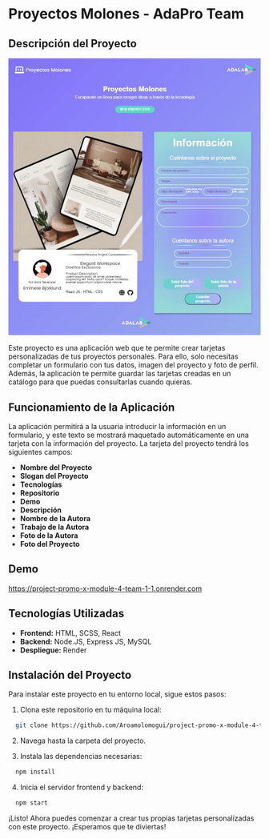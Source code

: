 # Proyectos Molones - AdaPro Team

## Descripción del Proyecto

![AdaProTeam](https://github.com/Aroamolomogui/project-promo-x-module-4-team-1/blob/master/src/public/assets/Proyectos_Molones_screenshot.jpg)

Este proyecto es una aplicación web que te permite crear tarjetas personalizadas de tus proyectos personales. Para ello, solo necesitas completar un formulario con tus datos, imagen del proyecto y foto de perfil. Además, la aplicación te permite guardar las tarjetas creadas en un catálogo para que puedas consultarlas cuando quieras.


## Funcionamiento de la Aplicación

La aplicación permitirá a la usuaria introducir la información en un formulario, y este texto se mostrará maquetado automáticamente en una tarjeta con la información del proyecto. La tarjeta del proyecto tendrá los siguientes campos:

- **Nombre del Proyecto** 
- **Slogan del Proyecto** 
- **Tecnologías** 
- **Repositorio** 
- **Demo** 
- **Descripción** 
- **Nombre de la Autora** 
- **Trabajo de la Autora** 
- **Foto de la Autora** 
- **Foto del Proyecto** 

## Demo

https://project-promo-x-module-4-team-1-1.onrender.com

## Tecnologías Utilizadas

- **Frontend:** HTML, SCSS, React
- **Backend:** Node.JS, Express JS, MySQL
- **Despliegue:** Render

## Instalación del Proyecto

Para instalar este proyecto en tu entorno local, sigue estos pasos:

1. Clona este repositorio en tu máquina local:
```bash
  git clone https://github.com/Aroamolomogui/project-promo-x-module-4-team-1
```

2. Navega hasta la carpeta del proyecto.

3. Instala las dependencias necesarias:
```bash
  npm install
```

4. Inicia el servidor frontend y backend:
```bash
  npm start
```

¡Listo! Ahora puedes comenzar a crear tus propias tarjetas personalizadas con este proyecto. ¡Esperamos que te diviertas!